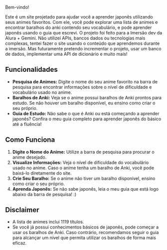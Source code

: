 Bem-vindo!    

Este é um site projetado para ajudar você a aprender japonês utilizando seus animes favoritos. Com ele, você pode explorar uma lista de animes e encontrar baralhos do anki contendo seu vocabulário, e pode aprender japonês usando o guia que escrevi. 
O projeto foi feito para a Imersão dev da Alura + Gemini. Não utilizei APIs, bancos dados ou tecnologias mais complexas, tentei fazer o site usando o conteúdo que aprendemos durante a imersão. Mas futuramente pretendo incrementar o projeto, usar um banco de dados, implementar uma API de dicionário e muito mais!

## Funcionalidades

- **Pesquisa de Animes:** Digite o nome do seu anime favorito na barra de pesquisa para encontrar informações sobre o nível de dificuldade e vocabulário usado no anime.
- **Baralhos de Anki:** Veja se o anime possui baralhos de Anki prontos para estudo. Se não houver um baralho disponível, eu ensino como criar o seu próprio.
- **Guia de Estudo:** Não sabe o que é Anki ou está começando a aprender japonês? Confira o meu guia completo para aprender japonês do básico até a fluência!

## Como Funciona

1. **Digite o Nome do Anime:** Utilize a barra de pesquisa para procurar o anime desejado.
2. **Visualize Informações:** Veja o nível de dificuldade do vocabulário usado no anime. Caso o anime tenha um baralho de Anki, você pode baixá-lo diretamente do site.
3. **Crie Seu Baralho:** Se o anime não tiver um baralho disponível, ensino como criar o seu próprio.
4. **Aprenda Japonês:** Se não sabe japonês, leia o meu guia que está logo abaixo da barra de pesquisa! :)


## Disclaimer

- A lista de animes inclui 1119 títulos.
- Se você já possui conhecimentos básicos de japonês, pode começar a usar os baralhos de Anki. Caso contrário, recomendamos seguir o guia para alcançar um nível que permita utilizar os baralhos de forma mais eficaz.


